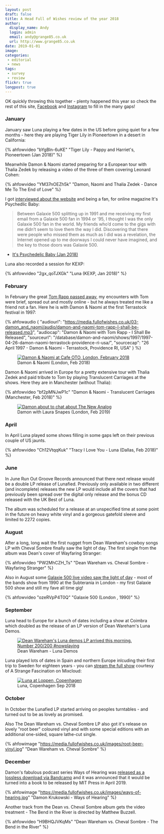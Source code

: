 ```yaml
---
layout: post
draft: false
title: A Head Full of Wishes review of the year 2018
author:
  display_name: Andy
  login: admin
  email: andy@grange85.co.uk
  url: http://www.grange85.co.uk
date: 2019-01-01
image: 
categories:
 - editorial
 - news
tags:
 - survey
 - review
flickr: true
longpost: true
---
```

OK quickly throwing this together - plenty happened this year so check the rest of this site, [Facebook](https://www.facebook.com/fullofwishes/) and [Instagram](https://www.instagram.com/fullofwishes/) to fill in the many gaps!

### January
January saw Luna playing a few dates in the US before going quiet for a few months - here they are playing Tiger Lily in Pioneertown in a desert in California:

{% ahfowvideo "bYgBln-6uKE" "Tiger Lily - Pappy and Harriet's, Pioneertown (Jan 2018)" %}

Meanwhile Damon & Naomi started preparing for a European tour with Thalia Zedek by releasing a video of the three of them covering Leonard Cohen:

{% ahfowvideo "YM37nOEZh5k" "Damon, Naomi and Thalia Zedek - Dance Me To The End of Love" %}


I got [interviewed about the website](/2018/01/07/its-psychedelic-baby-interview-with-ahfow/) and being a fan, for online magazine It's Psychedlic Baby:

> Between Galaxie 500 splitting up in 1991 and me receiving my first email from a Galaxie 500 fan in 1994 or ’95, I thought I was the only Galaxie 500 fan in the world. My friends who’d come to the gigs with me didn’t seem to love them the way I did. Discovering that there were people who missed them as much as I did was a revelation, the Internet opened up to me doorways I could never have imagined, and the key to those doors was Galaxie 500.
- [It's Psychedelic Baby (Jan 2018)](http://www.psychedelicbabymag.com/2017/12/an-interview-with-andy-aldridge.html)

Luna also recorded a session for KEXP:

{% ahfowvideo "2gx_qoTJXGk" "Luna (KEXP, Jan 2018)" %}


### February
In February the great [Tom Rapp passed away](/2018/02/12/tom-rapp-1947-2018/), my encounters with Tom were brief, spread out and mostly online - but he always treated me like a friend not a fan. Here he is with Damon & Naomi at the first Terrastock festival in 1997:
<!--more-->

 {% ahfowaudio {
  "audiourl": "https://media.fullofwishes.co.uk/03-damon_and_naomi/audio/damon-and-naomi-tom-rapp-I-shall-be-released.mp3",
  "audiocap": "Damon & Naomi with Tom Rapp - I Shall Be Released",
  "sourceurl": "/database/damon-and-naomi/shows/1997/1997-04-26-damon-naomi-terrastock-providence-ri-usa/",
  "sourcecap": "26 April 1997 - Damon & Naomi - Terrastock, Providence RI, USA"
  } %}


<figure class="caption aligncenter"><a data-flickr-embed="true"  href="https://www.flickr.com/photos/grange85/40277240951/" title="Damon &amp; Naomi at Cafe OTO, London, February 2018"><img src="https://farm5.staticflickr.com/4713/40277240951_7d4efa353a_c.jpg" alt="Damon &amp; Naomi at Cafe OTO, London, February 2018"></a><figcaption class="caption-text">Damon & Naomi (London, Feb 2018)</figcaption></figure>


Damon & Naomi arrived in Europe for a pretty extensive tour with Thalia Zedek and paid tribute to Tom by playing Translucent Carriages at the shows. Here they are in Manchester (without Thalia):

{% ahfowvideo "bf2pMNJwP1c" "Damon & Naomi - Translucent Carriages (Manchester, Feb 2018)" %}

<figure class="caption aligncenter"><a data-flickr-embed="true"  href="https://www.flickr.com/photos/grange85/40286576991/" title="Damon about to chat about The New Analog"><img src="https://farm5.staticflickr.com/4607/40286576991_d568f4145c_o.jpg" alt="Damon about to chat about The New Analog"></a><figcaption>Damon with Laura Snapes (London, Feb 2019)</figcaption></figure>

### April

In April Luna played some shows filling in some gaps left on their previous couple of US jaunts.

{% ahfowvideo "Ch12VtqqKuk" "Tracy I Love You - Luna (Dallas, Feb 2018)" %}


### June

In June Run Out Groove Records announced that there next release would be a double LP release of Lunafied. Previously only available in two different (and incomplete) releases the new LP would include all the covers that had previously been spread over the digital only release and the bonus CD released with the UK Best of Luna.

The album was scheduled for a release at an unspecified time at some point in the future on heavy white vinyl and a gorgeous gatefold sleeve and limited to 2272 copies.

### August

After a long, long wait the first nugget from Dean Wareham's cowboy songs LP with Cheval Sombre finally saw the light of day. The first single from the album was Dean's cover of Wayfaring Stranger:

{% ahfowvideo "PW2MhCZH_Ts" "Dean Wareham vs. Cheval Sombre - Wayfaring Stranger" %}


Also in August some [Galaxie 500 live video saw the light of day](/2018/08/22/video-galaxie-500-london-1990/) - most of the bands show from 1990 at the Subterania in London - my first Galaxie 500 show and still my fave all time gig!

{% ahfowvideo "ozeRVpP4T0Q" "Galaxie 500 (London , 1990)" %}



### September

Luna head to Europe for a bunch of dates including a show at Coimbra which doubled as the release of an LP version of Dean Wareham's Luna Demos.

<figure class="caption aligncenter"><a data-flickr-embed="true"  href="https://www.flickr.com/photos/grange85/43638049355/" title="Dean Wareham&#x27;s Luna demos LP arrived this morning. Number 200/200 #nowplaying"><img src="https://farm2.staticflickr.com/1860/43638049355_d1a692feb8_z.jpg" alt="Dean Wareham&#x27;s Luna demos LP arrived this morning. Number 200/200 #nowplaying"></a><figcaption class="caption-text">Dean Wareham - Luna Demos</figcaption></figure>

Luna played lots of dates in Spain and northern Europe inlcuding their first trip to Sweden for eighteen years - you can [stream the full show](https://www.mixcloud.com/joakim-bengtsson2/luna-debaser-2018-09-12/) courtesy of A Strange Fascination on Mixcloud:


<figure class="caption aligncenter"><a data-flickr-embed="true"  href="https://www.flickr.com/photos/grange85/44634492352/in/album-72157701060802564/" title="Luna at Loppen, Copenhagen"><img src="https://farm2.staticflickr.com/1855/44634492352_669ae00c2a_c.jpg" alt="Luna at Loppen, Copenhagen"></a><figcaption class="caption-text">Luna, Copenhagen Sep 2018</figcaption></figure>


### October

In October the Lunafied LP started arriving on peoples turntables - and turned out to be as lovely as promised.

Also The Dean Wareham vs. Cheval Sombre LP also got it's release on lovely "root beer" coloured vinyl and with some special editions with an additional one-sided, square lathe-cut single.

{% ahfowimage "https://media.fullofwishes.co.uk/images/root-beer-vinyl.jpg" "Dean Wareham vs. Cheval Sombre" %}


### December

Damon's fabulous podcast series Ways of Hearing was <a href="https://waysofhearing.bandcamp.com/">released as a lossless download via Bandcamp</a> and it was announced that it would be turned into a book to be released by MIT Press in April 2019.

{% ahfowimage "https://media.fullofwishes.co.uk/images/ways-of-hearing.jpg" "Damon Krukowski - Ways of Hearing" %}

Another track from the Dean vs. Cheval Sombre album gets the video treatment - The Bend in the River is directed by Matthew Buzzell.

{% ahfowvideo "H9BHQJVKqMs" "Dean Wareham vs. Cheval Sombre - The Bend in the River" %}
